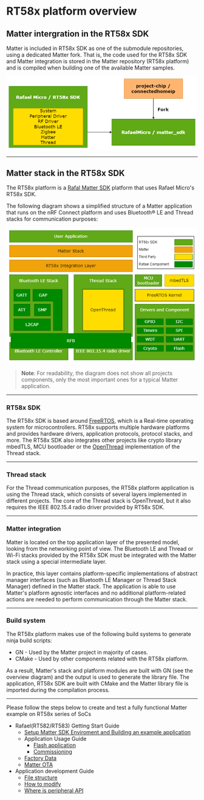 # RT58x platform overview

## Matter intergration in the RT58x SDK

Matter is included in RT58x SDK as one of the submodule repositories, using a
dedicated Matter fork. That is, the code used for the RT58x SDK and Matter
integration is stored in the Matter repository (RT58x platform) and is compiled
when building one of the available Matter samples.

![The RT58x SDK repository structure](./images/sdk_repo.png)

<hr>

## Matter stack in the RT58x SDK

The RT58x platform is a
[Rafal Matter SDK](https://github.com/RafaelMicro/matter_sdk) platform that uses
Rafael Micro's RT58x SDK.

The following diagram shows a simplified structure of a Matter application that
runs on the nRF Connect platform and uses Bluetooth® LE and Thread stacks for
communication purposes:

![rt58x platform overview](./images/stack.png)

> **Note**: For readability, the diagram does not show all projects components,
> only the most important ones for a typical Matter application.

<hr>

### RT58x SDK

The RT58x SDK is based around [FreeRTOS](https://www.freertos.org/index.html),
which is a Real-time operating system for microcontrollers. RT58x supports
multiple hardware platforms and provides hardware drivers, application
protocols, protocol stacks, and more. The RT58x SDK also integrates other
projects like crypto library mbedTLS, MCU bootloader or the
[OpenThread](https://openthread.io/) implementation of the Thread stack.

<hr>

### Thread stack

For the Thread communication purposes, the RT58x platform application is using
the Thread stack, which consists of several layers implemented in different
projects. The core of the Thread stack is OpenThread, but it also requires the
IEEE 802.15.4 radio driver provided by RT58x SDK.

<hr>

### Matter integration

Matter is located on the top application layer of the presented model, looking
from the networking point of view. The Bluetooth LE and Thread or Wi-Fi stacks
provided by the RT58x SDK must be integrated with the Matter stack using a
special intermediate layer.

In practice, this layer contains platform-specific implementations of abstract
manager interfaces (such as Bluetooth LE Manager or Thread Stack Manager)
defined in the Matter stack. The application is able to use Matter's platform
agnostic interfaces and no additional platform-related actions are needed to
perform communication through the Matter stack.

<hr>

### Build system

The RT58x platform makes use of the following build systems to generate ninja
build scripts:

-   GN - Used by the Matter project in majority of cases.
-   CMake - Used by other components related with the RT58x platform.

As a result, Matter's stack and platform modules are built with GN (see the
overview diagram) and the output is used to generate the library file. The
application, RT58x SDK are built with CMake and the Matter library file is
imported during the compilation process.

<hr>

Please follow the steps below to create and test a fully functional Matter
example on RT58x series of SoCs

-   Rafael(RT582/RT583) Getting Start Guide
    -   [Setup Matter SDK Enviroment and Building an example application](./matter_env_setup.md)
    -   Application Usage Guide
        -   [Flash application](./flash_application.md)
        -   [Commissioning](./commissioning.md)
    -   [Factory Data](Rafael_Factory_Data.md)
    -   [Matter OTA](Rafael_Software_Update.md)
-   Application development Guide
    -   [File structure](Rafael_App_File_Structure.md)
    -   [How to modify](Rafael_App_Development.md)
    -   [Where is peripheral API](Rafael_Peripheral_SDK.md)
